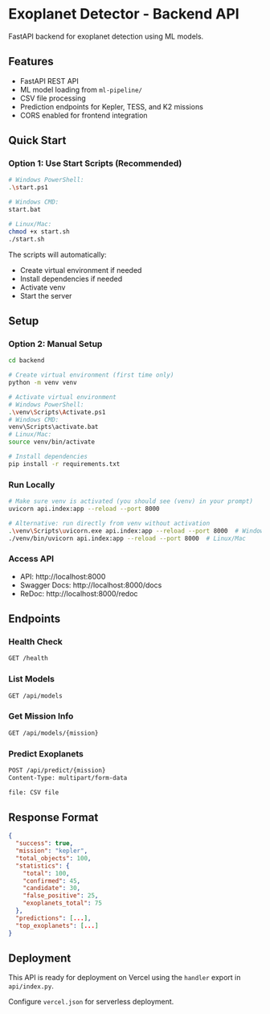 # Exoplanet Detector - Backend API

FastAPI backend for exoplanet detection using ML models.

## Features

- FastAPI REST API
- ML model loading from `ml-pipeline/`
- CSV file processing
- Prediction endpoints for Kepler, TESS, and K2 missions
- CORS enabled for frontend integration

## Quick Start

### Option 1: Use Start Scripts (Recommended)

```bash
# Windows PowerShell:
.\start.ps1

# Windows CMD:
start.bat

# Linux/Mac:
chmod +x start.sh
./start.sh
```

The scripts will automatically:
- Create virtual environment if needed
- Install dependencies if needed
- Activate venv
- Start the server

## Setup

### Option 2: Manual Setup

```bash
cd backend

# Create virtual environment (first time only)
python -m venv venv

# Activate virtual environment
# Windows PowerShell:
.\venv\Scripts\Activate.ps1
# Windows CMD:
venv\Scripts\activate.bat
# Linux/Mac:
source venv/bin/activate

# Install dependencies
pip install -r requirements.txt
```

### Run Locally

```bash
# Make sure venv is activated (you should see (venv) in your prompt)
uvicorn api.index:app --reload --port 8000

# Alternative: run directly from venv without activation
.\venv\Scripts\uvicorn.exe api.index:app --reload --port 8000  # Windows
./venv/bin/uvicorn api.index:app --reload --port 8000  # Linux/Mac
```

### Access API

- API: http://localhost:8000
- Swagger Docs: http://localhost:8000/docs
- ReDoc: http://localhost:8000/redoc

## Endpoints

### Health Check

```bash
GET /health
```

### List Models

```bash
GET /api/models
```

### Get Mission Info

```bash
GET /api/models/{mission}
```

### Predict Exoplanets

```bash
POST /api/predict/{mission}
Content-Type: multipart/form-data

file: CSV file
```

## Response Format

```json
{
  "success": true,
  "mission": "kepler",
  "total_objects": 100,
  "statistics": {
    "total": 100,
    "confirmed": 45,
    "candidate": 30,
    "false_positive": 25,
    "exoplanets_total": 75
  },
  "predictions": [...],
  "top_exoplanets": [...]
}
```

## Deployment

This API is ready for deployment on Vercel using the `handler` export in `api/index.py`.

Configure `vercel.json` for serverless deployment.

